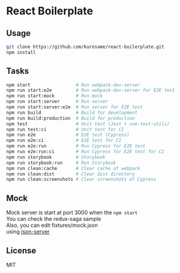 # React Boilerplate

## Usage

```sh
git clone https://github.com/kurosame/react-boilerplate.git
npm install
```

## Tasks

```sh
npm start                 # Run webpack-dev-server
npm run start:e2e         # Run webpack-dev-server for E2E test
npm run start:mock        # Run mock
npm run start:server      # Run server
npm run start:server:e2e  # Run server for E2E test
npm run build             # Build for development
npm run build:production  # Build for production
npm test                  # Unit test (Jest + vue-test-utils)
npm run test:ci           # Unit test for CI
npm run e2e               # E2E test (Cypress)
npm run e2e:ci            # E2E test for CI
npm run e2e:run           # Run Cypress for E2E test
npm run e2e:run:ci        # Run Cypress for E2E test for CI
npm run storybook         # Storybook
npm run storybook:run     # Run Storybook
npm run clean:cache       # Clear cache of webpack
npm run clean:dist        # Clear dist directory
npm run clean:screenshots # Clear screenshots of Cypress
```

## Mock

Mock server is start at port 3000 when the `npm start`  
You can check the redux-saga sample  
Also, you can edit fixtures/mock.json  
using [json-server](https://github.com/typicode/json-server)

## License

MIT
